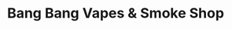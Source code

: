 ---
title: "Bang Bang Vapes & Smoke Shop"
url: /amarillo/bang-bang-vapes-und-smoke-shop/
shop: E-Zigaretten
---